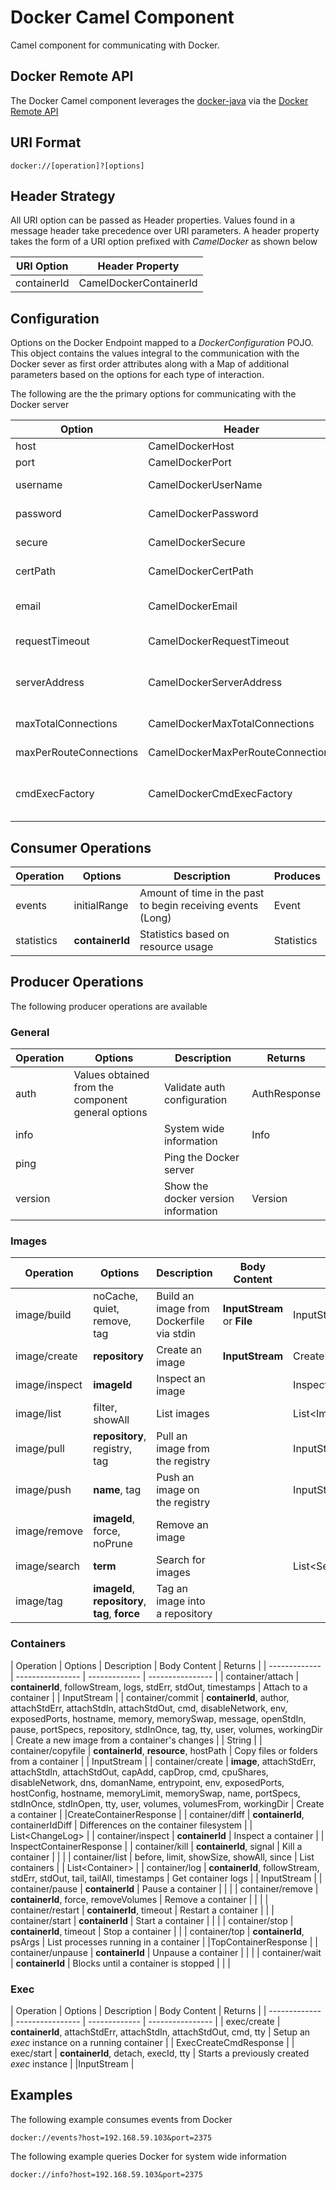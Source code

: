 Docker Camel Component
=======================

Camel component for communicating with Docker.

## Docker Remote API

The Docker Camel component leverages the [docker-java](https://github.com/docker-java/docker-java) via the [Docker Remote API](https://docs.docker.com/reference/api/docker_remote_api/)

## URI Format

    docker://[operation]?[options]

## Header Strategy

All URI option can be passed as Header properties. Values found in a message header take precedence over URI parameters. A header property takes the form of a URI option prefixed with *CamelDocker* as shown below

| URI Option | Header Property  |
| ------------- | ---------------- |
|containerId|CamelDockerContainerId |

## Configuration

Options on the Docker Endpoint mapped to a *DockerConfiguration* POJO. This object contains the values integral to the communication with the Docker sever as first order attributes along with a Map of additional parameters based on the options for each type of interaction.

The following are the the primary options for communicating with the Docker server

| Option | Header | Description | Default Value |
|-----------|-----------|-----------------|-------------------|
| host     | CamelDockerHost | Docker host | localhost |
| port      | CamelDockerPort | Docker port | 2375 |
| username | CamelDockerUserName | User name to authenticate with | |
| password | CamelDockerPassword | Password to authenticate with | |
| secure | CamelDockerSecure | Use HTTPS communication | false |
|certPath | CamelDockerCertPath | Location containing the SSL certificate chain | |
| email | CamelDockerEmail | Email address associated with the user | |
| requestTimeout | CamelDockerRequestTimeout | Request timeout for response (in seconds) | 30 |
|serverAddress | CamelDockerServerAddress | Address of the Docker registry server (If not specified, *host* will be used) | https://index.docker.io/v1/ |
|maxTotalConnections | CamelDockerMaxTotalConnections | Maximum number of total connections | 100 |
|maxPerRouteConnections | CamelDockerMaxPerRouteConnections | Maximum number of connections per route | 100 |
| cmdExecFactory | CamelDockerCmdExecFactory | The fully qualified class name of the DockerCmdExecFactory implementation to use |  com.github.dockerjava.jaxrs.JerseyDockerCmdExecFactory |


## Consumer Operations

| Operation | Options | Description  | Produces |
| ------------- | ---------------- | ------------- | ---------------- |
|events| initialRange | Amount of time in the past to begin receiving events (Long) | Event |
|statistics| **containerId** | Statistics based on resource usage | Statistics |

## Producer Operations

The following producer operations are available

### General
| Operation | Options | Description  | Returns |
| ------------- | ---------------- | ------------- | ---------------- |
| auth | Values obtained from the component general options| Validate auth configuration | AuthResponse |
| info | | System wide information | Info |
| ping | | Ping the Docker server |  |
| version | | Show the docker version information | Version |

 
### Images

| Operation | Options | Description | Body Content | Returns |
| ------------- | ---------------- | ------------- | ---------------- | ---------------- |
| image/build | noCache, quiet, remove, tag | Build an image from Dockerfile via stdin | **InputStream** or **File** | InputStream |
| image/create | **repository** | Create an image | **InputStream** |CreateImageResponse |
| image/inspect | **imageId** | Inspect an image | | InspectImageResponse |
| image/list | filter, showAll | List images | | List&lt;Image&gt; |
| image/pull |  **repository**, registry, tag | Pull an image from the registry | |InputStream |
| image/push | **name**, tag | Push an image on the registry | | InputStream |
| image/remove | **imageId**, force, noPrune | Remove an image | | |
| image/search | **term** | Search for images | | List&lt;SearchItem&gt; |
| image/tag | **imageId**, **repository**, **tag**, **force** | Tag an image into a repository | | |	

### Containers

| Operation | Options | Description  | Body Content | Returns |
| ------------- | ---------------- | ------------- | ---------------- |
| container/attach | **containerId**, followStream, logs, stdErr, stdOut, timestamps  | Attach to a container | | InputStream |
| container/commit | **containerId**, author, attachStdErr, attachStdIn, attachStdOut, cmd, disableNetwork, env, exposedPorts, hostname, memory, memorySwap, message, openStdIn, pause, portSpecs, repository, stdInOnce, tag, tty, user, volumes, workingDir | Create a new image from a container's changes | | String |
| container/copyfile | **containerId**, **resource**, hostPath | Copy files or folders from a container | | InputStream |
| container/create | **image**, attachStdErr, attachStdIn, attachStdOut, capAdd, capDrop, cmd, cpuShares, disableNetwork, dns, domanName, entrypoint, env, exposedPorts, hostConfig, hostname, memoryLimit, memorySwap, name, portSpecs, stdInOnce, stdInOpen, tty, user, volumes, volumesFrom, workingDir | Create a container |  |CreateContainerResponse |
| container/diff | **containerId**, containerIdDiff | Differences on the container filesystem | | List&lt;ChangeLog&gt; |
| container/inspect | **containerId** | Inspect a container  | | InspectContainerResponse |
| container/kill | **containerId**, signal | Kill a container | | |
| container/list | before, limit, showSize, showAll, since | List containers | | List&lt;Container&gt; |
| container/log | **containerId**, followStream, stdErr, stdOut, tail, tailAll, timestamps | Get container logs | | InputStream |
| container/pause | **containerId** | Pause a container | | |
| container/remove | **containerId**, force, removeVolumes | Remove a container | | |
| container/restart | **containerId**, timeout | Restart a container | |
| container/start | **containerId** | Start a container | | |
| container/stop | **containerId**, timeout | Stop a container | |
| container/top | **containerId**, psArgs | List processes running in a container | |TopContainerResponse |
| container/unpause | **containerId** | Unpause a container | | |
| container/wait | **containerId** | Blocks until a container is stopped | | |

### Exec

| Operation | Options | Description  | Body Content | Returns |
| ------------- | ---------------- | ------------- | ---------------- |
| exec/create | **containerId**, attachStdErr, attachStdIn, attachStdOut, cmd, tty | Setup an *exec* instance on a running container | | ExecCreateCmdResponse |
| exec/start | **containerId**, detach, execId, tty | Starts a previously created *exec* instance | |InputStream |


## Examples

The following example consumes events from Docker 

    docker://events?host=192.168.59.103&port=2375

The following example queries Docker for system wide information

    docker://info?host=192.168.59.103&port=2375